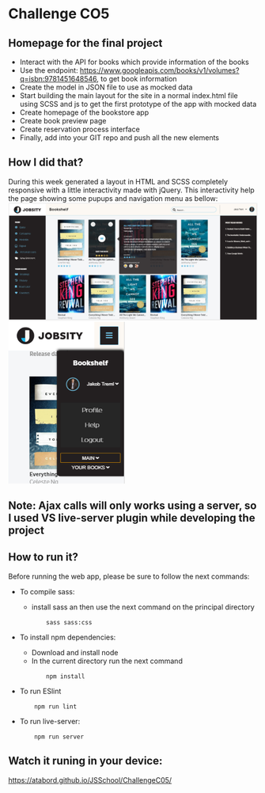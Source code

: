 # Challenge CO5
## Homepage for the final project

* Interact with the API for books which provide information of the books
* Use the endpoint: https://www.googleapis.com/books/v1/volumes?q=isbn:9781451648546, to get book information
* Create the model in JSON file to use as mocked data
* Start building the main layout for the site in a normal index.html file using SCSS and js to get the first prototype of the app with mocked data
* Create homepage of the bookstore app
* Create book preview page
* Create reservation process interface
* Finally, add into your GIT repo and push all the new elements

## How I did that?
During this week generated a layout in HTML and SCSS completely responsive with a little interactivity made with jQuery.
This interactivity help the page showing some pupups and navigation menu as bellow:
![Image of how popup looks like](images/bookshelf-popups.png "Image of popup")
![Image of how dropdown looks like](images/bookshelf-dropdown.png "Image of dropdown")

## Note: Ajax calls will only works using a server, so I used VS live-server plugin while developing the project

## How to run it?
Before running the web app, please be sure to follow the next commands:
* To compile sass:
    * install sass an then use the next command on the principal directory
        ```
            sass sass:css
        ```
* To install npm dependencies:
    * Download and install node
    * In the current directory run the next command
        ```
            npm install
        ```
* To run ESlint
    ```
        npm run lint
    ```

* To run live-server:
    ```
        npm run server
    ```
    

## Watch it runing in your device:
https://atabord.github.io/JSSchool/ChallengeC05/


